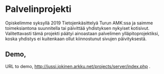 # Palvelinprojekti
 Opiskelimme syksyllä 2019 Tietojenkäsittelyä Turun AMK:ssa ja saimme toimeksiantona suunnitella tai päivittää yhdistyksen nykyiset kotisivut. Valitettavasti tämä projekti päätyi ainoastaan palvelimen ylläpitoprojektiksi, koska yhdistys ei kuitenkaan ollut kiinnostunut sivujen päivityksestä.
## Demo,
URL to demo, http://jussi.jokinen.arkku.net/projects/server/index.php .